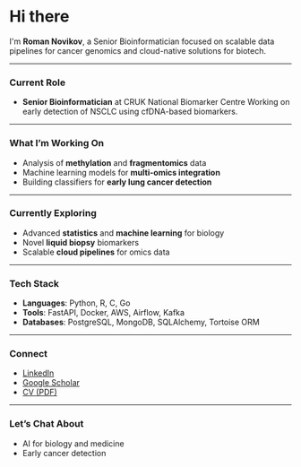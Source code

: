 # Hi there
I'm **Roman Novikov**, a Senior Bioinformatician focused on scalable data pipelines for cancer genomics and cloud-native solutions for biotech.

---

### Current Role
- **Senior Bioinformatician** at CRUK National Biomarker Centre
  Working on early detection of NSCLC using cfDNA-based biomarkers.

---

### What I’m Working On
- Analysis of **methylation** and **fragmentomics** data
- Machine learning models for **multi-omics integration**
- Building classifiers for **early lung cancer detection**

---

### Currently Exploring
- Advanced **statistics** and **machine learning** for biology
- Novel **liquid biopsy** biomarkers
- Scalable **cloud pipelines** for omics data

---

### Tech Stack
- **Languages**: Python, R, C, Go
- **Tools**: FastAPI, Docker, AWS, Airflow, Kafka
- **Databases**: PostgreSQL, MongoDB, SQLAlchemy, Tortoise ORM

---

### Connect
- [LinkedIn](https://www.linkedin.com/in/r-novikov/)
- [Google Scholar](https://scholar.google.com/citations?user=Mchr5koAAAAJ&hl=eng)
- [CV (PDF)](https://github.com/romelllo/romelllo/blob/master/cv.pdf)

---

### Let’s Chat About
- AI for biology and medicine
- Early cancer detection

